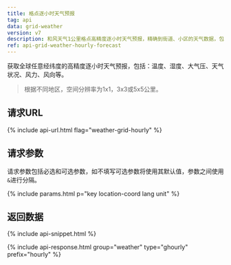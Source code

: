 ```yaml
---
title: 格点逐小时天气预报
tag: api
data: grid-weather
version: v7
description: 和风天气1公里格点高精度逐小时天气预报，精确到街道、小区的天气数据，包括：温度、湿度、大气压、天气状况、风力、风向等
ref: api-grid-weather-hourly-forecast
---
```


获取全球任意经纬度的高精度逐小时天气预报，包括：温度、湿度、大气压、天气状况、风力、风向等。

> 根据不同地区，空间分辨率为1x1，3x3或5x5公里。

## 请求URL

{% include api-url.html flag="weather-grid-hourly" %}

## 请求参数

请求参数包括必选和可选参数，如不填写可选参数将使用其默认值，参数之间使用`&`进行分隔。

{% include params.html p="key location-coord lang unit" %}

## 返回数据

{% include api-snippet.html %}

{% include api-response.html group="weather" type="ghourly" prefix="hourly"  %}

